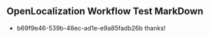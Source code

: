 ## OpenLocalization Workflow Test MarkDown
* b69f9e46-539b-48ec-ad1e-e9a85fadb26b thanks!

<!--HONumber=Jul16_HO5-->


